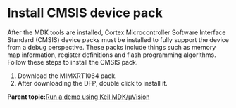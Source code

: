 # Install CMSIS device pack

After the MDK tools are installed, Cortex Microcontroller Software Interface Standard \(CMSIS\) device packs must be installed to fully support the device from a debug perspective. These packs include things such as memory map information, register definitions and flash programming algorithms. Follow these steps to install the CMSIS pack.

1.  Download the MIMXRT1064 pack.
2.  After downloading the DFP, double click to install it.

**Parent topic:**[Run a demo using Keil MDK/μVision](../topics/run_a_demo_using_keil__mdk_vision.md)

